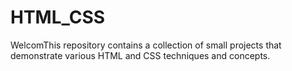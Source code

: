 # HTML_CSS
WelcomThis repository contains a collection of small projects that demonstrate various HTML and CSS techniques and concepts.
